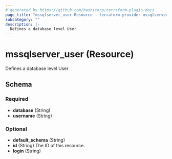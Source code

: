 ```yaml
---
# generated by https://github.com/hashicorp/terraform-plugin-docs
page_title: "mssqlserver_user Resource - terraform-provider-mssqlserver"
subcategory: ""
description: |-
  Defines a database level User
---
```


# mssqlserver_user (Resource)

Defines a database level User



<!-- schema generated by tfplugindocs -->
## Schema

### Required

- **database** (String)
- **username** (String)

### Optional

- **default_schema** (String)
- **id** (String) The ID of this resource.
- **login** (String)



